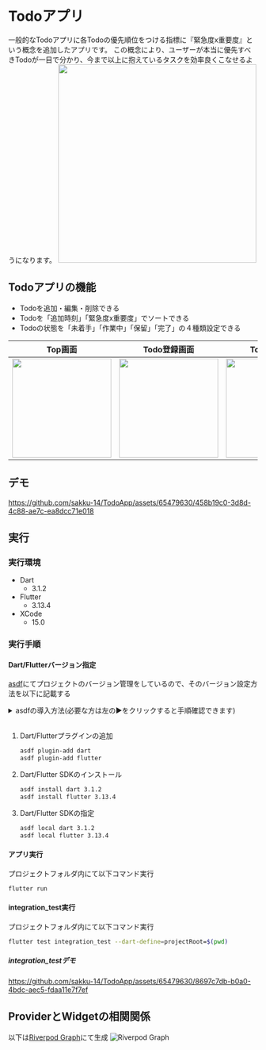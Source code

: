 # Todoアプリ
一般的なTodoアプリに各Todoの優先順位をつける指標に『緊急度x重要度』という概念を追加したアプリです。
この概念により、ユーザーが本当に優先すべきTodoが一目で分かり、今まで以上に抱えているタスクを効率良くこなせるようになります。
<img src="https://github.com/sakku-14/TodoApp/assets/65479630/36a60f85-8f4d-46e4-b95d-4848c9386023" width="400">

## Todoアプリの機能
- Todoを追加・編集・削除できる
- Todoを「追加時刻」「緊急度x重要度」でソートできる
- Todoの状態を「未着手」「作業中」「保留」「完了」の４種類設定できる

|Top画面|Todo登録画面|Todo更新画面|削除・編集ボタン|
|---|---|---|---|
|<img src="https://github.com/sakku-14/TodoApp/assets/65479630/486c6b61-900c-4833-810e-2a1d6ae7b881" width="200">|<img src="https://github.com/sakku-14/TodoApp/assets/65479630/1d6c7a1f-21a5-442b-8b62-76c665eef811" width="200">|<img src="https://github.com/sakku-14/TodoApp/assets/65479630/3df42e70-2cb3-44d0-bfc3-7c57df447e43" width="200">|<img src="https://github.com/sakku-14/TodoApp/assets/65479630/d7957237-6031-4a2f-a53c-3fbf4f7183c7" width="200">|

## デモ
https://github.com/sakku-14/TodoApp/assets/65479630/458b19c0-3d8d-4c88-ae7c-ea8dcc71e018

## 実行
### 実行環境
- Dart
  - 3.1.2
- Flutter
  - 3.13.4
- XCode
  - 15.0
### 実行手順
#### Dart/Flutterバージョン指定
[asdf](https://asdf-vm.com/)にてプロジェクトのバージョン管理をしているので、そのバージョン設定方法を以下に記載する
<details>
  <summary>asdfの導入方法(必要な方は左の▶️をクリックすると手順確認できます)</summary>
  <ol>
  <li>asdfのインストール<br><code>brew install asdf</code></li>
  <li>M1 Macの場合は以下のコマンドを実行してください<br>（以下コードはzshを指定してるので、別のシェルを使用してる場合は適宜書き換えてください）<br><code>echo -e "n. $(brew --prefix asdf)/libexec/asdf.sh" >> ~/.zshrc</code></li>
  </ol>
</details>

<br>

1. Dart/Flutterプラグインの追加
    ```bash
    asdf plugin-add dart
    asdf plugin-add flutter
    ```
2. Dart/Flutter SDKのインストール
    ```bash
    asdf install dart 3.1.2
    asdf install flutter 3.13.4
    ```
3. Dart/Flutter SDKの指定
    ```bash
    asdf local dart 3.1.2
    asdf local flutter 3.13.4
    ```

#### アプリ実行
プロジェクトフォルダ内にて以下コマンド実行
```bash
flutter run
```

#### integration_test実行
プロジェクトフォルダ内にて以下コマンド実行
```bash
flutter test integration_test --dart-define=projectRoot=$(pwd)
```
##### integration_testデモ
https://github.com/sakku-14/TodoApp/assets/65479630/8697c7db-b0a0-4bdc-aec5-fdaa11e7f7ef

## ProviderとWidgetの相関関係
以下は[Riverpod Graph](https://github.com/rrousselGit/riverpod/tree/master/packages/riverpod_graph)にて生成
![Riverpod Graph](https://github.com/sakku-14/TodoApp/assets/65479630/a7415fe6-c2bb-4c45-af82-d3504a5ebddb)
